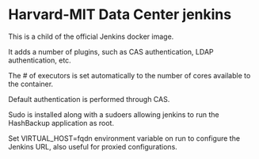 # Harvard-MIT Data Center jenkins

This is a child of the official Jenkins docker image.

It adds a number of plugins, such as CAS authentication, LDAP
authentication, etc.

The # of executors is set automatically to the number of cores available
to the container.

Default authentication is performed through CAS.

Sudo is installed along with a sudoers allowing jenkins to run the
HashBackup application as root.

Set VIRTUAL_HOST=fqdn environment variable on run to configure the
Jenkins URL, also useful for proxied configurations.
